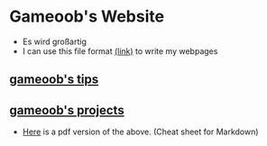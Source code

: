# Gameoob's Website
- Es wird großartig
- I can use this file format [(link)](https://guides.github.com/features/mastering-markdown/) to write my webpages


## [gameoob's tips](tips/)

## [gameoob's projects](projects/)
  - [Here](https://guides.github.com/pdfs/markdown-cheatsheet-online.pdf) is a pdf version of the above. (Cheat sheet for Markdown)


